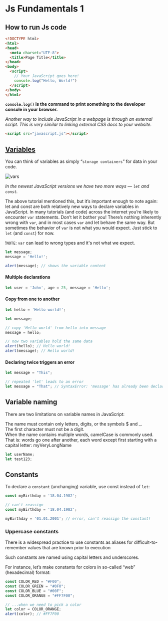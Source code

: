 # Js Fundamentals 1

## How to run Js code

```html
<!DOCTYPE html>
<html>
<head>
  <meta charset="UTF-8">
  <title>Page Title</title>
</head>
<body>
  <script>
    // Your JavaScript goes here!
    console.log("Hello, World!")
  </script>
</body>
</html>
```

**`console.log()` is the command to print something to the developer console in your browser.**

 *Another way to include JavaScript in a webpage is through an external script. This is very similar to linking external CSS docs to your website.*

 ```html
 <script src="javascript.js"></script>
 ```

 ## [Variables](https://javascript.info/variables)

 You can think of variables as simply “`storage containers`” for data in your code.  

![vars](https://cdn.statically.io/gh/TheOdinProject/curriculum/d39eaf2ca95e80705f703bb218216c10508f5047/foundations/javascript_basics/fundamentals-1/imgs/00.png)

*In the newest JavaScript versions we have two more ways — `let` and `const`.*

The above tutorial mentioned this, but it’s important enough to note again: let and const are both relatively new ways to declare variables in JavaScript. In many tutorials (and code) across the internet you’re likely to encounter `var` statements. Don’t let it bother you! There’s nothing inherently wrong with `var`, and in most cases `var` and let behave the same way. But sometimes the behavior of `var` is not what you would expect. Just stick to `let` (and `const`) for now.

!`NOTE`: `var` can lead to wrong types and it's not what we expect.

```js
let message;
message = 'Hello!';

alert(message); // shows the variable content
```

#### Multiple declarations

```js
let user = 'John', age = 25, message = 'Hello';
```

#### Copy from one to another

```js
let hello = 'Hello world!';

let message;

// copy 'Hello world' from hello into message
message = hello;

// now two variables hold the same data
alert(hello); // Hello world!
alert(message); // Hello world!
```

#### Declaring twice triggers an error

```js
let message = "This";

// repeated 'let' leads to an error
let message = "That"; // SyntaxError: 'message' has already been declared
```

## Variable naming

There are two limitations on variable names in JavaScript:  

The name must contain only letters, digits, or the symbols $ and _.  
The first character must not be a digit.  
When the name contains multiple words, camelCase is commonly used. That is: words go one after another, each word except first starting with a capital letter: myVeryLongName

```js
let userName;
let test123;
```

## Constants

To declare a `constant` (unchanging) variable, use const instead of `let`:

```js
const myBirthday = '18.04.1982';

// can't reassign
const myBirthday = '18.04.1982';

myBirthday = '01.01.2001'; // error, can't reassign the constant!

```

### Uppercase constants

There is a widespread practice to use constants as aliases for difficult-to-remember values that are known prior to execution  

Such constants are named using capital letters and underscores.
  
For instance, let’s make constants for colors in so-called “web” (hexadecimal) format:  

```js
const COLOR_RED = "#F00";
const COLOR_GREEN = "#0F0";
const COLOR_BLUE = "#00F";
const COLOR_ORANGE = "#FF7F00";

// ...when we need to pick a color
let color = COLOR_ORANGE;
alert(color); // #FF7F00
```

